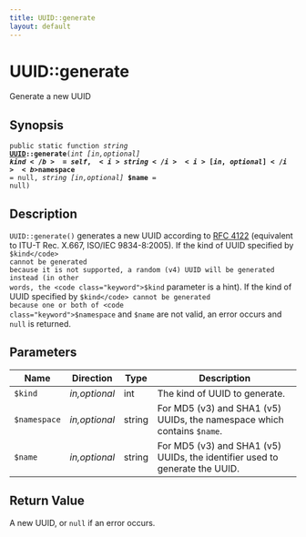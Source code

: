 ```yaml
---
title: UUID::generate
layout: default
---
```


# UUID::generate

Generate a new UUID

## Synopsis

<code>public static function <i>string</i> <b><a href="UUID">UUID</a>::generate</b>(<i>int</i> <i>[in,optional]</i> <b>$kind</b> = self, <i>string</i> <i>[in,optional]</i> <b>$namespace</b> = null, <i>string</i> <i>[in,optional]</i> <b>$name</b> = null)</code>

## Description

`UUID::generate()` generates a new UUID according to <a href="http://www.ietf.org/rfc/rfc4122.txt">RFC 4122</a> (equivalent to
ITU-T Rec. X.667, ISO/IEC 9834-8:2005).
If the kind of UUID specified by <code class="keyword">$kind</code> cannot be generated
because it is not supported, a random (v4) UUID will be generated instead (in other
words, the <code class="keyword">$kind</code> parameter is a hint).
If the kind of UUID specified by <code class="keyword">$kind</code> cannot be generated
because one or both of <code class="keyword">$namespace</code> and <code class="keyword">$name</code>
are not valid, an error occurs and <code class="keyword">null</code> is returned.

## Parameters

<table>
  <thead>
    <tr>
      <th>Name</th>
      <th>Direction</th>
      <th>Type</th>
      <th>Description</th>
    </tr>
  </thead>
  <tbody>
    <tr>
      <td><code>$kind</code>
      <td><i>in,optional</i></td>
      <td>int</td>
      <td>
The kind of UUID to generate.
      </td>
    </tr>
    <tr>
      <td><code>$namespace</code>
      <td><i>in,optional</i></td>
      <td>string</td>
      <td>
For MD5 (v3) and SHA1 (v5) UUIDs, the namespace which contains <code>$name</code>.
      </td>
    </tr>
    <tr>
      <td><code>$name</code>
      <td><i>in,optional</i></td>
      <td>string</td>
      <td>
For MD5 (v3) and SHA1 (v5) UUIDs, the identifier used to generate the UUID.
      </td>
    </tr>
  </tbody>
</table>

## Return Value

A new UUID, or <code class="keyword">null</code> if an error occurs.

